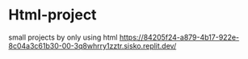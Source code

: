 # Html-project
small projects by only using html
https://84205f24-a879-4b17-922e-8c04a3c61b30-00-3q8whrry1zztr.sisko.replit.dev/
